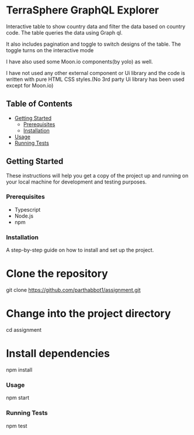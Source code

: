 # TerraSphere GraphQL Explorer

Interactive table to show country data and filter the data based on country code. The table queries the data using Graph ql.

It also includes pagination and toggle to switch designs of the table. The toggle turns on the interactive mode

I have also used some Moon.io components(by yolo) as well. 

I have not used any other external component or Ui library and the code is written with pure HTML CSS styles.(No 3rd party Ui library has been used except for Moon.io)

## Table of Contents

- [Getting Started](#getting-started)
  - [Prerequisites](#prerequisites)
  - [Installation](#installation)
- [Usage](#usage)
- [Running Tests](#running-tests)


## Getting Started

These instructions will help you get a copy of the project up and running on your local machine for development and testing purposes.

### Prerequisites

- Typescript
- Node.js
- npm

### Installation

A step-by-step guide on how to install and set up the project.

# Clone the repository
git clone https://github.com/parthabbot1/assignment.git

# Change into the project directory
cd assignment

# Install dependencies
npm install

### Usage
npm start

### Running Tests
npm test

